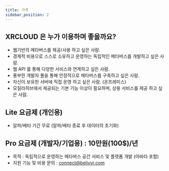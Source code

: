 ```yaml
---
title: 가격
sidebar_position: 2
---
```


## XRCLOUD 은 누가 이용하며 좋을까요?

- 웹기반의 메타버스를 제공/사용 하고 싶은 사람.
- 경제적 비용으로 스스로 소유하고 운영하는 독립적인 메타버스를 개발하고 싶은 사람.
- 웹 API 를 통해 다양한 서비스와 연계하고 싶은 사람.
- 풍부한 개발자 풀을 통해 안정적으로 메타버스를 구축하고 싶은 사람.
- 자신이 보유한 서버에 직접 운영 하고 싶은 사람. (온프레미스)
- 모질라허브에서 제공되는 기본 기능 이상이 필요하며, 상용 서비스를 제공 하고 싶은 사람.

## Lite 요금제 (개인용)

- 알파/베타 기간 무료 (알파/베타 종료 후 데이터의 초기화)


## Pro 요금제 (개발자/기업용) : 10만원(100$)/년

- 목적 : 독립적으로 운영하는 메타버스 공간 서비스 및 플랫폼 개발 (아바타 포함)
- 지원 기능 및 비용 문의 : connect@belivvr.com

